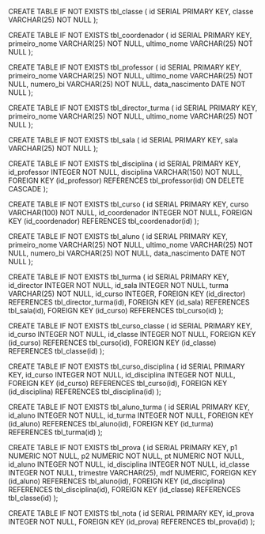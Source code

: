 CREATE TABLE IF NOT EXISTS tbl_classe (
id SERIAL PRIMARY KEY,
classe VARCHAR(25) NOT NULL
);

CREATE TABLE IF NOT EXISTS tbl_coordenador (
id SERIAL PRIMARY KEY,
primeiro_nome VARCHAR(25) NOT NULL,
ultimo_nome VARCHAR(25) NOT NULL
);

CREATE TABLE IF NOT EXISTS tbl_professor (
id SERIAL PRIMARY KEY,
primeiro_nome VARCHAR(25) NOT NULL,
ultimo_nome VARCHAR(25) NOT NULL,
numero_bi VARCHAR(25) NOT NULL,
data_nascimento DATE NOT NULL
);

CREATE TABLE IF NOT EXISTS tbl_director_turma (
id SERIAL PRIMARY KEY,
primeiro_nome VARCHAR(25) NOT NULL,
ultimo_nome VARCHAR(25) NOT NULL
);

CREATE TABLE IF NOT EXISTS tbl_sala (
id SERIAL PRIMARY KEY,
sala VARCHAR(25) NOT NULL
);

CREATE TABLE IF NOT EXISTS tbl_disciplina (
id SERIAL PRIMARY KEY,
id_professor INTEGER NOT NULL,
disciplina VARCHAR(150) NOT NULL,
FOREIGN KEY (id_professor) REFERENCES tbl_professor(id) ON DELETE CASCADE
);

CREATE TABLE IF NOT EXISTS tbl_curso (
id SERIAL PRIMARY KEY,
curso VARCHAR(100) NOT NULL,
id_coordenador INTEGER NOT NULL,
FOREIGN KEY (id_coordenador) REFERENCES tbl_coordenador(id)
);

CREATE TABLE IF NOT EXISTS tbl_aluno (
id SERIAL PRIMARY KEY,
primeiro_nome VARCHAR(25) NOT NULL,
ultimo_nome VARCHAR(25) NOT NULL,
numero_bi VARCHAR(25) NOT NULL,
data_nascimento DATE NOT NULL
);

CREATE TABLE IF NOT EXISTS tbl_turma (
id SERIAL PRIMARY KEY,
id_director INTEGER NOT NULL,
id_sala INTEGER NOT NULL,
turma VARCHAR(25) NOT NULL,
id_curso INTEGER,
FOREIGN KEY (id_director) REFERENCES tbl_director_turma(id),
FOREIGN KEY (id_sala) REFERENCES tbl_sala(id),
FOREIGN KEY (id_curso) REFERENCES tbl_curso(id)
);

CREATE TABLE IF NOT EXISTS tbl_curso_classe (
id SERIAL PRIMARY KEY,
id_curso INTEGER NOT NULL,
id_classe INTEGER NOT NULL,
FOREIGN KEY (id_curso) REFERENCES tbl_curso(id),
FOREIGN KEY (id_classe) REFERENCES tbl_classe(id)
);

CREATE TABLE IF NOT EXISTS tbl_curso_disciplina (
id SERIAL PRIMARY KEY,
id_curso INTEGER NOT NULL,
id_disciplina INTEGER NOT NULL,
FOREIGN KEY (id_curso) REFERENCES tbl_curso(id),
FOREIGN KEY (id_disciplina) REFERENCES tbl_disciplina(id)
);

CREATE TABLE IF NOT EXISTS tbl_aluno_turma (
id SERIAL PRIMARY KEY,
id_aluno INTEGER NOT NULL,
id_turma INTEGER NOT NULL,
FOREIGN KEY (id_aluno) REFERENCES tbl_aluno(id),
FOREIGN KEY (id_turma) REFERENCES tbl_turma(id)
);

CREATE TABLE IF NOT EXISTS tbl_prova (
id SERIAL PRIMARY KEY,
p1 NUMERIC NOT NULL,
p2 NUMERIC NOT NULL,
pt NUMERIC NOT NULL,
id_aluno INTEGER NOT NULL,
id_disciplina INTEGER NOT NULL,
id_classe INTEGER NOT NULL,
trimestre VARCHAR(25),
mdf NUMERIC,
FOREIGN KEY (id_aluno) REFERENCES tbl_aluno(id),
FOREIGN KEY (id_disciplina) REFERENCES tbl_disciplina(id),
FOREIGN KEY (id_classe) REFERENCES tbl_classe(id)
);

CREATE TABLE IF NOT EXISTS tbl_nota (
id SERIAL PRIMARY KEY,
id_prova INTEGER NOT NULL,
FOREIGN KEY (id_prova) REFERENCES tbl_prova(id)
);
